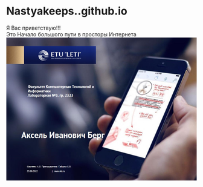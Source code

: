 # Nastyakeeps..github.io
<!DOCTYPE html>

<html>
<head>
<title>Моя первая страница</title>
</head>
<body>
Я Вас приветствую!!! <br/> Это Начало большого пути в просторы Интернета

<img src="/Слайд1.JPG">
</body>
</html>
